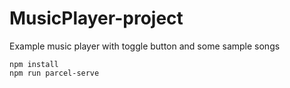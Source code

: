 # MusicPlayer-project
Example music player with toggle button and some sample songs

``` 
npm install
npm run parcel-serve
``` 
